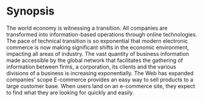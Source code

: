 # Synopsis 

The world economy is witnessing a transition. All companies are transformed into information-based operations through online technologies. The pace of technical transition is so exponential that modern electronic commerce is now making significant shifts in the economic environment, impacting all areas of industry. 
The vast quantity of business information made accessible by the global network that facilitates the gathering of information between firms, a corporation, its clients and the various divisions of a business is increasing exponentially.
The Web has expanded companies' scope
E-commerce provides an easy way to sell products to a large customer base. When users land on an e-commerce site, they expect to find what they are looking for quickly and easily.
